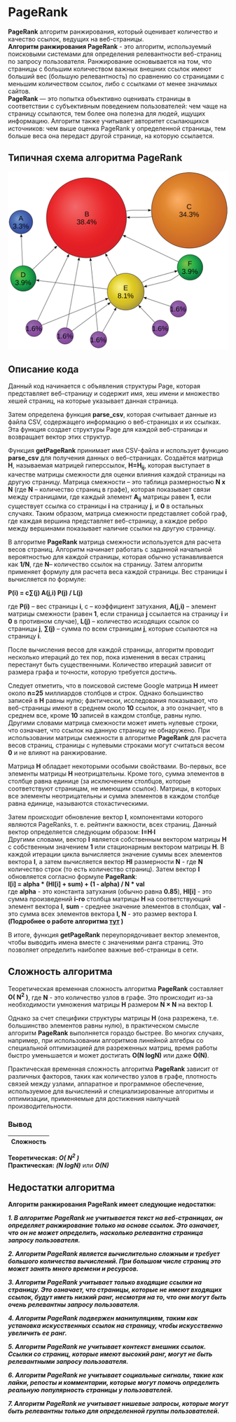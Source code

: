 # **PageRank**

**PageRank** алгоритм ранжирования, который оценивает количество и качество ссылок, ведущих на веб-страницы.<br>
**Алгоритм ранжирования PageRank** - это алгоритм, используемый поисковыми системами для определения релевантности веб-страниц по запросу пользователя. Ранжирование основывается на том, что страницы с большим количеством важных внешних ссылок имеют больший вес (большую релевантность) по сравнению со страницами с меньшим количеством ссылок, либо с ссылками от менее значимых сайтов. <br>
**PageRank** — это попытка объективно оценивать страницы в соответствии с субъективным поведением пользователей: чем чаще на страницу ссылаются, тем более она полезна для людей, ищущих информацию. 
Алгоритм также учитывает авторитет ссылающихся источников: чем выше оценка PageRank у определенной страницы, тем больше веса она передаст другой странице, на которую ссылается.

## **Типичная схема алгоритма PageRank**

![PageRank](./images/image.png)


## **Описание кода**

Данный код начинается с объявления структуры Page, которая представляет веб-страницу и содержит имя, хеш имени и множество хешей страниц, на которые указывает данная страница.

Затем определена функция **parse_csv**, которая считывает данные из файла CSV, содержащего информацию о веб-страницах и их ссылках. Эта функция создает структуры Page для каждой веб-страницы и возвращает вектор этих структур.

Функция **getPageRank** принимает имя CSV-файла и использует функцию **parse_csv** для получения данных о веб-страницах. Cоздаётся матрица **H**, называемая матрицей гиперссылок, **H=H<sub>ij</sub>**, которая выступает в качестве матрицы смежности для оценки влияния каждой страницы на другую страницу.
Матрица смежности – это таблица размерностью **N x N** (где **N** – количество страниц в графе), которая показывает связи между страницами, где каждый элемент **A<sub>ij</sub>** матрицы равен **1**, если существует ссылка со страницы **i** на страницу **j**, и **0** в остальных случаях. Таким образом, матрица смежности представляет собой граф, где каждая вершина представляет веб-страницу, а каждое ребро между вершинами показывает наличие ссылки на другую страницу.

В алгоритме **PageRank** матрица смежности используется для расчета весов страниц. Алгоритм начинает работать с заданной начальной вероятностью для каждой страницы, которая обычно устанавливается как **1/N**, где **N**– количество  ссылок на страницу. Затем алгоритм применяет формулу для расчета веса каждой страницы. Вес страницы **i** вычисляется по формуле:

**P(i) = c∑(j) A(j,i) P(j) / L(j)**

где **P(i)** – вес страницы **i**, c – коэффициент затухания, **A(j,i)** – элемент матрицы смежности (равен **1**, если страница **j** ссылается на страницу **i** и **0** в противном случае), **L(j)** – количество исходящих ссылок со страницы **j**, **∑(j)** – сумма по всем страницам **j**, которые ссылаются на страницу **i**.

После вычисления весов для каждой страницы, алгоритм проводит несколько итераций до тех пор, пока изменения в весах страниц перестанут быть существенными. Количество итераций зависит от размера графа и точности, которую требуется достичь.

Следует отметить, что в поисковой системе Google   матрица **H** имеет около **n=25** миллиардов столбцов и строк. Однако большинство записей в **H** равны нулю; фактически, исследования показывают, что веб-страницы имеют в среднем около **10** ссылок, а это означает, что в среднем все, кроме **10** записей в каждом столбце, равны нулю.
Другими словами матрица смежности может иметь нулевые строки, что означает, что ссылок на данную страницу не обнаружено. При использовании матрицы смежности в алгоритме **PageRank** для расчета весов страниц, страницы с нулевыми строками могут считаться весом **0** и не влияют на ранжирование. 

 Матрица **H** обладает некоторыми особыми свойствами. Во-первых, все элементы матрицы **H** неотрицательны. Кроме того, сумма элементов в столбце равна единице (за исключением столбцов, которые соответствуют страницам, не имеющим ссылок). Матрицы, в которых все элементы неотрицательны и сумма элементов в каждом столбце равна единице, называются стохастическими.

Затем происходит обновление вектор **I**, компонентами которого являются PageRanks, т. е. рейтинги важности, всех страниц.
Данный вектор определяется следующим образом:
**I=H∙I**
<br>Другими словами, вектор <b>I</b> является собственным вектором матрицы <b>H</b> с собственным значением <b>1</b> или стационарным вектором матрицы <b>H</b>.
 В каждой итерации цикла вычисляется значение суммы всех элементов вектора <b>I</b>, а затем вычисляется вектор <b>HI</b> размерности <b>N</b> - где <b>N</b> количество строк (то есть количество страниц). Затем вектор <b>I</b> обновляется согласно формуле <b>PageRank</b>:
 <br><b>I[i] = alpha * (HI[i] + sum) + (1 - alpha) / N * val</b></br> где  <b>alpha</b> - это константа затухания (обычно равна <b>0.85</b>), <b>HI[i]</b> - это сумма произведений <b>i-го</b> столбца матрицы <b>H</b> на соответствующий элемент вектора <b>I</b>, <b>sum</b> - среднее значение элементов в столбцах, <b>val</b> - это сумма всех элементов вектора <b>I, N</b> - это размер вектора <b>I</b>.
 <br><b>(Подробнее о работе алгоритма  <a href = "https://drive.google.com/file/d/1xJ_daR_kWqB7sfrXVhbof3wNJh1WwFq7/view?usp=drive_link">тут</a> )</b>

В итоге, функция **getPageRank** переупорядочивает вектор элементов, чтобы выводить имена вместе с значениями ранга страниц. Это позволяет определить наиболее важные веб-страницы в сети.

##  **Сложность алгоритма**
Теоретическая временная сложность алгоритма **PageRank** составляет **O( N<sup>2</sup> )**, где **N** - это количество узлов в графе. Это происходит из-за необходимости умножения матрицы **H** размером **N × N** на вектор **I**. 

Однако за счет специфики структуры матрицы **H** (она разрежена, т.е. большинство элементов равны нулю), в практическом смысле алгоритм **PageRank** выполняется гораздо быстрее. Во многих случаях, например, при использовании алгоритмов линейной алгебры со специальной оптимизацией для разреженных матриц, время работы быстро уменьшается и может достигать **O(N logN)** или даже **O(N)**. 

Практическая временная сложность алгоритма **PageRank** зависит от различных факторов, таких как количество узлов в графе, плотность связей между узлами, аппаратное и программное обеспечение, используемое для вычислений и специализированные алгоритмы и оптимизации, применяемые для достижения наилучшей производительности.


### Вывод

Cложность                             |
---------------------------------     | 
**Теоретическая:**  ***O( N<sup>2</sup> )***  
**Практическая:** ***(N logN)*** или ***O(N)***



## **Недостатки алгоритма**

**Алгоритм ранжирования PageRank имеет следующие недостатки:**

***1. В алгоритме PageRank не учитывается текст на веб-страницах, он определяет ранжирование только на основе ссылок. Это означает, что он не может определить, насколько релевантна страница запросу пользователя.***

***2. Алгоритм PageRank является вычислительно сложным и требует большого количества вычислений. При большом числе страниц это может занять много времени и ресурсов.***

***3. Алгоритм PageRank учитывает только входящие ссылки на страницу. Это означает, что страницы, которые не имеют входящих ссылок, будут иметь низкий ранг, несмотря на то, что они могут быть очень релевантны запросу пользователя.***

***4. Алгоритм PageRank подвержен манипуляциям, таким как установка искусственных ссылок на страницу, чтобы искусственно увеличить ее ранг.***

***5. Алгоритм PageRank не учитывает контекст внешних ссылок. Ссылки со страниц, которые имеют высокий ранг, могут не быть релевантными запросу пользователя.***

***6. Алгоритм PageRank не учитывает социальные сигналы, такие как лайки, репосты и комментарии, которые могут помочь определить реальную популярность страницы у пользователей.***

***7. Алгоритм PageRank не учитывает нишевые запросы, которые могут быть релевантны только для определенной группы пользователей.***
